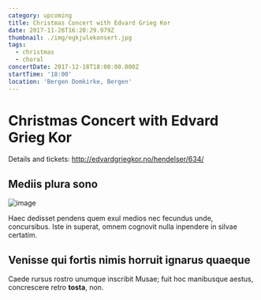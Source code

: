 ```yaml
---
category: upcoming
title: Christmas Concert with Edvard Grieg Kor
date: 2017-11-26T16:20:29.979Z
thumbnail: ./img/egkjulekonsert.jpg
tags:
  - christmas
  - choral
concertDate: 2017-12-18T18:00:00.000Z
startTime: '18:00'
location: 'Bergen Domkirke, Bergen'
---
```

# Christmas Concert with Edvard Grieg Kor

Details and tickets: http://edvardgriegkor.no/hendelser/634/




## Mediis plura sono

![image](./img/moterom1bw.jpg)

Haec dedisset pendens quem exul medios nec fecundus unde, concursibus. Iste in
superat, omnem cognovit nulla inpendere in silvae certatim.

## Venisse qui fortis nimis horruit ignarus quaeque

Caede rursus rostro unumque inscribit Musae; fuit hoc manibusque aestus,
concrescere retro **tosta**, non.
